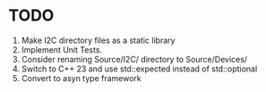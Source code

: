 # TODO

1. Make I2C directory files as a static library
2. Implement Unit Tests.
3. Consider renaming Source/I2C/ directory to Source/Devices/
4. Switch to C++ 23 and use std::expected instead of std::optional
5. Convert to asyn type framework
